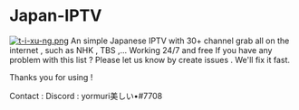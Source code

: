 # Japan-IPTV
[![t-i-xu-ng.png](https://i.postimg.cc/qRjjkZby/t-i-xu-ng.png)](https://postimg.cc/N921Dbwj)
An simple Japanese IPTV with 30+ channel grab all on the internet , such as NHK , TBS ,...
Working 24/7 and free
If you have any problem with this list ? Please let us know by create issues . We'll fix it fast.

Thanks you for using !


Contact :
Discord : yormuri美しい•#7708


